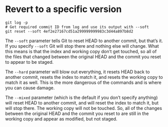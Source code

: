 
# Revert to a specific version
```
git log -p
# Get required commit ID from log and use its output with --soft
git reset --soft 4ef2e27167cd51a299999999983c3d44a897b8d2
```

The `--soft` parameter tells Git to reset HEAD to another commit, but that’s it.
If you specify `--soft` Git will stop there and nothing else will change.
What this means is that the index and working copy don’t get touched, so all of the
files that changed between the original HEAD and the commit you reset to appear to be staged.

The `--hard` parameter will blow out everything, it resets HEAD back to another commit,
resets the index to match it, and resets the working copy to match it as well.
This is the more dangerous of the commands and is where you can cause damage.

The `--mixed` parameter (which is the default if you don’t specify anything) will reset
HEAD to another commit, and will reset the index to match it, but will stop there.
The working copy will not be touched. So, all of the changes between the original HEAD
and the commit you reset to are still in the working copy and appear as modified, but not staged.
